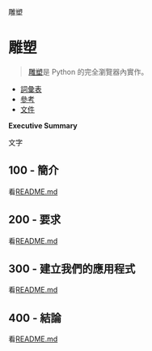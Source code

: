 雕塑

# 雕塑

> [雕塑](https://skulpt.org)是 Python 的完全瀏覽器內實作。

-   [詞彙表](./GLOSSARY.md)
-   [參考](./REFERENCES.md)
-   [文件](./DOCUMENTATION.md)

**Executive Summary**

文字

## 100 - 簡介

看[README.md](./100/README.md)

## 200 - 要求

看[README.md](./200/README.md)

## 300 - 建立我們的應用程式

看[README.md](./300/README.md)

## 400 - 結論

看[README.md](./400/README.md)
